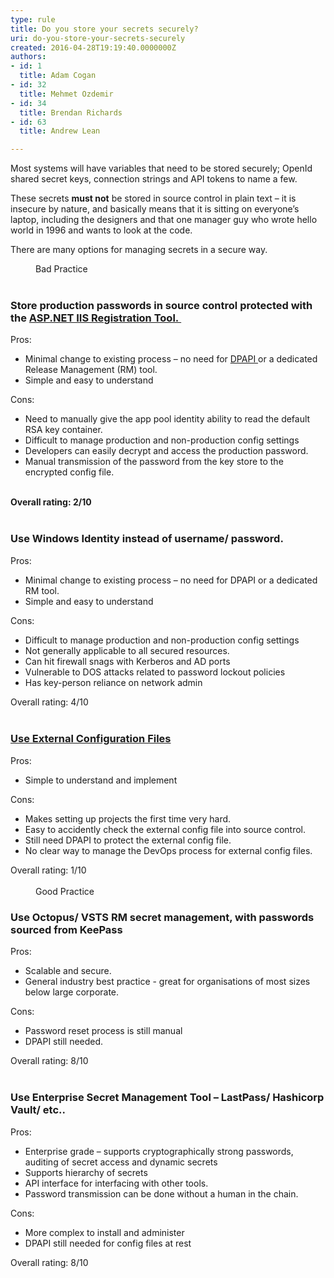 ```yaml
---
type: rule
title: Do you store your secrets securely?
uri: do-you-store-your-secrets-securely
created: 2016-04-28T19:19:40.0000000Z
authors:
- id: 1
  title: Adam Cogan
- id: 32
  title: Mehmet Ozdemir
- id: 34
  title: Brendan Richards
- id: 63
  title: Andrew Lean

---
```




<span class='intro'> <p class="p1">​Most systems will have variables that need to be stored securely; OpenId shared secret keys, connection strings and API tokens to name a few. <br></p><p class="p1">These secrets <strong>must not</strong> be stored in source control in plain text – it is insecure by nature, and basically means that it is sitting on everyone’s laptop, including the designers and that one manager guy who wrote hello world in 1996 and wants to look at the code.</p> </span>

<p>There are many options for managing secrets in a secure way.<br></p><dd class="ssw15-rteElement-FigureBad">Bad Practice​​<br><br></dd><h3 class="ssw15-rteElement-H3">Store production&#160;passwords in source control protected with the <a href="https&#58;//msdn.microsoft.com/en-us/library/zhhddkxy.aspx">ASP.NET IIS Registration Tool.&#160;</a></h3><p>Pros&#58;<br></p><ul><li>Minimal change to existing process – no need for <a href="https&#58;//msdn.microsoft.com/en-us/library/ms995355.aspx">DPAPI </a>or a dedicated Release&#160;Management (RM)&#160;tool.<br></li><li>Simple and easy to understand<br></li></ul>Cons&#58;<br><ul><li>Need to manually give the app pool identity ability to read the default RSA key container.<br></li><li>Difficult to manage production and non-production config settings<br></li><li>Developers can easily decrypt and access the production password.<br></li><li>Manual transmission of the password from the key store to the encrypted config file.<br></li></ul><br><div><strong>Overall rating&#58; 2/10</strong><br>&#160;<h3 class="ssw15-rteElement-H3">Use Windows Identity instead of username/ password.</h3>Pros&#58;<br><ul><li>Minimal change to existing process – no need for DPAPI or a dedicated RM tool.</li><li> Simple and easy to understand</li></ul>Cons&#58;<br><ul><li>​Difficult to manage production and non-production config settings</li><li>Not generally applicable to all secured resources.&#160;</li><li>Can hit firewall snags with Kerberos and AD ports</li><li>Vulnerable to DOS attacks related to password lockout policies<br></li><li>Has key-person reliance on network admin</li></ul>Overall rating&#58; 4/10<br>&#160;<h3 class="ssw15-rteElement-H3"><a href="https&#58;//docs.microsoft.com/en-us/aspnet/identity/overview/features-api/best-practices-for-deploying-passwords-and-other-sensitive-data-to-aspnet-and-azure">Use External Configuration Files​​​</a><div class="ms-rte-pasteremove" style="width&#58;1px;height&#58;1px;overflow&#58;hidden;"><span style="font-size&#58;11pt;font-family&#58;calibri, sans-serif;">https&#58;//docs.microsoft.com/en-us/aspnet/identity/overview/features-api/best-practices-for-deploying-passwords-and-other-sensitive-data-to-aspnet-and-azure<br>https&#58;//docs.microsoft.com/en-us/aspnet/identity/overview/features-api/best-practices-for-deploying-passwords-and-other-sensitive-data-to-aspnet-and-azure<br>​https&#58;//docs.microsoft.com/en-us/aspnet/identity/overview/features-api/best-practices-for-deploying-passwords-and-other-sensitive-data-to-aspnet-and-azure<span lang="EN-AU"><a href="https&#58;//docs.microsoft.com/en-us/aspnet/identity/overview/features-api/best-practices-for-deploying-passwords-and-other-sensitive-data-to-aspnet-and-azure">Use External Configuration Files</a></span></span></div></h3>Pros&#58;<br><ul><li>Simple to understand and implement<br></li></ul>Cons&#58;<br><ul><li>​Makes setting up projects the first time very hard.</li><li>Easy to accidently check the external config file into source control.</li><li>Still need DPAPI to protect the external config file.</li><li>No clear way to manage the DevOps process for external config files.</li></ul>Overall rating&#58; 1/10<br></div><div><br></div><div><dd class="ssw15-rteElement-FigureGood">Good Practice​<br></dd><h3 class="ssw15-rteElement-H3">Use Octopus/ VSTS RM secret management​​​, with passwords sourced from KeePass<br></h3>Pros&#58;<br><ul><li>Scalable and secure.<br></li><li>General industry best practice - great for organisations of most sizes below large corporate.<br></li></ul>Cons&#58;<br><ul><li>Password reset process is still manual<br></li><li>DPAPI still needed.<br></li></ul>Overall rating&#58; 8/10<br>&#160;<h3 class="ssw15-rteElement-H3">Use Enterprise Secret Management Tool – LastPas​​s/ Hashicorp Vault/ etc..</h3>Pros&#58;<br><ul><li>​​Enterprise grade – supports cryptographically strong passwords, auditing of secret access and dynamic secrets<br></li><li>Supports hierarchy​ of secrets<br></li><li>API interface for interfacing with other tools.<br></li><li>Password transmission can be done without a human in the chain.<br></li></ul><p>Cons&#58;<br></p><ul><li>​More complex to install and administer<br></li><li>​DPAPI still needed for config files at rest<br></li></ul>Overall rating&#58; 8/10<br><br></div>


